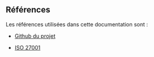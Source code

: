 ## Références

Les références utilisées dans cette documentation sont :

* [Github du projet](https://github.com/dbarzin/deming)

* [ISO 27001](https://www.iso.org/fr/isoiec-27001-information-security.html)

